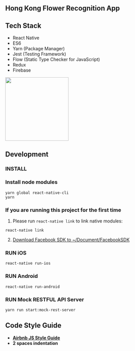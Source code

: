 ## Hong Kong Flower Recognition App

## Tech Stack
* React Native
* ES6
* Yarn (Package Manager)
* Jest (Testing Framework)
* Flow (Static Type Checker for JavaScript)
* Redux
* Firebase

<img src="https://raw.githubusercontent.com/ml-hongkong/flower.ai/master/.github/preview.jpg" width="200">

## Development
### INSTALL
### Install node modules
```
yarn global react-native-cli
yarn
```

### If you are running this project for the first time
1. Please run `react-native link` to link native modules:
```
react-native link
```

2. [Download Facebook SDK to ~/Document/FacebookSDK](https://developers.facebook.com/docs/ios/getting-started/)

### RUN iOS
```
react-native run-ios
```

### RUN Android
```
react-native run-android
```

### RUN Mock RESTFUL API Server
```
yarn run start:mock-rest-server
```

## Code Style Guide
* **[Airbnb JS Style Guide](https://github.com/airbnb/javascript)**
* **2 spaces indentation**
